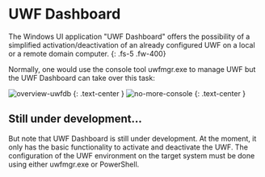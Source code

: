 # UWF Dashboard

The Windows UI application "UWF Dashboard" offers the possibility of a simplified activation/deactivation of an already configured UWF on a local or a remote domain computer.
{: .fs-5 .fw-400}

Normally, one would use the console tool uwfmgr.exe to manage UWF but the UWF Dashboard can take over this task:

![overview-uwfdb](/assets/images/overview-uwfdb.svg)
{: .text-center }
![no-more-console](/assets/images/noconsole.svg)
{: .text-center }

## Still under development...

But note that UWF Dashboard is still under development. At the moment, it only has the basic functionality to activate and deactivate the UWF. The configuration of the UWF environment on the target system must be done using either uwfmgr.exe or PowerShell. 

